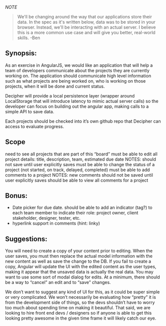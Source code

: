 *NOTE* 

> We'll be changing around the way that our applications store their data. In the spec as it's written below, data was to be stored in your browser. Instead, we'll be interacting with an actual server. I believe this is a more common use case and will give you better, real-world skills. -Ben

## Synopsis:

As an exercise in AngularJS, we would like an application that will help a team of developers communicate about the projects they are currently working on.  The application should communicate high level information such as what projects are being worked on, who is working on those projects, when it will be done and current status.  

Decipher will provide a local persistence layer (wrapper around LocalStorage that will introduce latency to mimic actual server calls) so the developer can focus on building out the angular app, making calls to a simple API to save data.

Each projects should be checked into it’s own github repo that Decipher can access to evaluate progress.

## Scope

need to see all projects that are part of this “board”
must be able to edit all project details: title, description, team, estimated due date
NOTES: should not save until user explicitly saves
must be able to change the status of a project (not started, on track, delayed, completed)
must be able to add comments to a project
NOTES: new comments should not be saved until user explicitly saves
should be able to view all comments for a project

## Bonus:

- Date picker for due date.
should be able to add an indicator (tag?) to each team member to indicate their role: project owner, client stakeholder, designer, tester, etc.
- hyperlink support in comments (hint: linky)

## Suggestions:

You will need to create a copy of your content prior to editing. When the user saves, you must then replace the actual model information with the new content as well as save the change to the DB. If you fail to create a copy, Angular will update the UI with the edited content as the user types, making it appear that the unsaved data is actually the real data.
You may want to use some sort of modal dialog for edits. At a minimum, there should be a way to “cancel” an edit and to “save” changes.


We don’t want to suggest any kind of UI for this, as it could be super simple or very complicated.  We won’t necessarily be evaluating how “pretty” it is from the development side of things, so the devs shouldn’t have to worry too much about spending time on making it beautiful.  That said, we are looking to hire front end devs / designers so if anyone is able to get this looking pretty awesome in the given time frame it will likely catch our eye.
